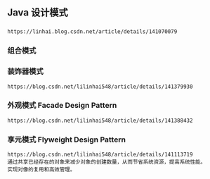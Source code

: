 ## Java 设计模式
### 
    https://linhai.blog.csdn.net/article/details/141070079
### 组合模式
### 装饰器模式
    https://blog.csdn.net/lilinhai548/article/details/141379930
    
### 外观模式  Facade Design Pattern
    https://blog.csdn.net/lilinhai548/article/details/141388432
### 享元模式 Flyweight Design Pattern
    https://blog.csdn.net/lilinhai548/article/details/141113719
    通过共享已经存在的对象来减少对象的创建数量，从而节省系统资源，提高系统性能。
    实现对像的复用和高效管理。
